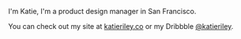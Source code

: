 I'm Katie, I'm a product design manager in San Francisco.

You can check out my site at [katieriley.co](http://katieriley.co/) or my Dribbble [@katieriley](https://dribbble.com/katieriley).
